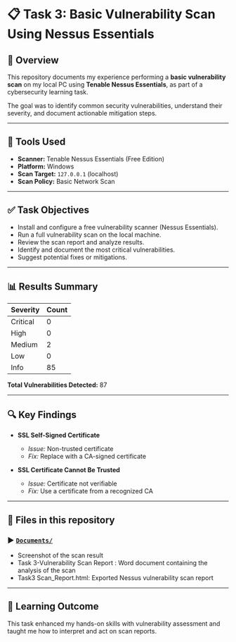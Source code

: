 # 📋 Task 3: Basic Vulnerability Scan Using Nessus Essentials

## 🧩 Overview

This repository documents my experience performing a **basic vulnerability scan** on my local PC using **Tenable Nessus Essentials**, as part of a cybersecurity learning task.

The goal was to identify common security vulnerabilities, understand their severity, and document actionable mitigation steps.

---

## 🔧 Tools Used

- **Scanner:** Tenable Nessus Essentials (Free Edition)  
- **Platform:** Windows  
- **Scan Target:** `127.0.0.1` (localhost)  
- **Scan Policy:** Basic Network Scan

---

## ✅ Task Objectives

- Install and configure a free vulnerability scanner (Nessus Essentials).
- Run a full vulnerability scan on the local machine.
- Review the scan report and analyze results.
- Identify and document the most critical vulnerabilities.
- Suggest potential fixes or mitigations.

---

## 📊 Results Summary

| Severity   | Count |
|------------|-------|
| Critical   | 0     |
| High       | 0     |
| Medium     | 2     |
| Low        | 0     |
| Info       | 85    |

**Total Vulnerabilities Detected:** 87

---

## 🔍 Key Findings

- **SSL Self-Signed Certificate**  
  - *Issue:* Non-trusted certificate  
  - *Fix:* Replace with a CA-signed certificate

- **SSL Certificate Cannot Be Trusted**  
  - *Issue:* Certificate not verifiable  
  - *Fix:* Use a certificate from a recognized CA

---

## 📁 Files in this repository
### ▶️  [`Documents/`](./Documents/)
- Screenshot of the scan result
- Task 3-Vulnerability Scan Report : Word document containing the analysis of the scan
- Task3 Scan_Report.html: Exported Nessus vulnerability scan report

---

## 📌 Learning Outcome
This task enhanced my hands-on skills with vulnerability assessment and taught me how to interpret and act on scan reports.



